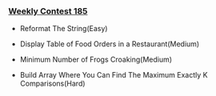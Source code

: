 ### [Weekly Contest 185](https://leetcode.com/contest/weekly-contest-185)

- Reformat The String(Easy)

- Display Table of Food Orders in a Restaurant(Medium)

- Minimum Number of Frogs Croaking(Medium)

- Build Array Where You Can Find The Maximum Exactly K Comparisons(Hard)
